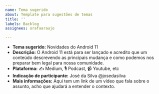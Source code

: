 ```yaml
---
name: Tema sugerido
about: Template para sugestões de temas
title: ''
labels: Backlog
assignees: orafaaraujo

---
```


* **Tema sugerido:** Novidades do Android 11
* **Descrição:** O Android 11 está para ser lançado e acredito que um conteúdo descrevendo as principais mudança e como podemos nos preparar bem legal para nossa comunidade.
* **Plataforma:** :writing_hand: Medium, :studio_microphone: Podcast, :video_camera: Youtube, etc
* **Indicação de participante:** José da Silva @josedasilva
* **Mais informações:** Aqui tem um link de um vídeo que fala sobre o assunto, acho que ajudará a entender o contexto.
